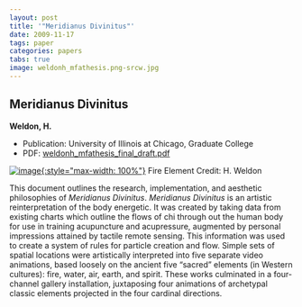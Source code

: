 ```yaml
---
layout: post
title: '"Meridianus Divinitus"'
date: 2009-11-17
tags: paper
categories: papers
tabs: true
image: weldonh_mfathesis.png-srcw.jpg
---
```


## Meridianus Divinitus
**Weldon, H.**
- Publication: University of Illinois at Chicago, Graduate College
- PDF: [weldonh_mfathesis_final_draft.pdf](/documents/weldonh_mfathesis_final_draft.pdf)


[![image](https://www.evl.uic.edu/output/originals/weldonh_mfathesis.png-srcw.jpg){:style="max-width: 100%"}](https://www.evl.uic.edu/output/originals/weldonh_mfathesis.png-srcw.jpg)
Fire Element
Credit: H. Weldon

This document outlines the research, implementation, and aesthetic philosophies of <em>Meridianus Divinitus</em>. <em>Meridianus Divinitus</em> is an artistic reinterpretation of the body energetic. It was created by taking data from existing charts which outline the flows of chi through out the human body for use in training acupuncture and acupressure, augmented by personal impressions attained by tactile remote sensing. This information was used to create a system of rules for particle creation and flow. Simple sets of spatial locations were artistically interpreted into five separate video animations, based loosely on the ancient five &ldquo;sacred&rdquo; elements (in Western cultures): fire, water, air, earth, and spirit. These works culminated in a four-channel gallery installation, juxtaposing four animations of archetypal classic elements projected in the four cardinal directions.